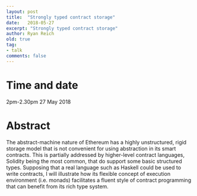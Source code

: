 ```yaml
---
layout: post
title:  "Strongly typed contract storage"
date:   2018-05-27
excerpt: "Strongly typed contract storage"
author: Ryan Reich
old: true
tag:
- talk
comments: false
---
```


# Time and date
2pm-2.30pm 27 May 2018

# Abstract

The abstract-machine nature of Ethereum has a highly unstructured, rigid storage model that is not convenient for using abstraction in its smart contracts.  This is partially addressed by higher-level contract languages, Solidity being the most common, that do support some basic structured types.  Supposing that a real language such as Haskell could be used to write contracts, I will illustrate how its flexible concept of execution environment (i.e. monads) facilitates a fluent style of contract programming that can benefit from its rich type system.
